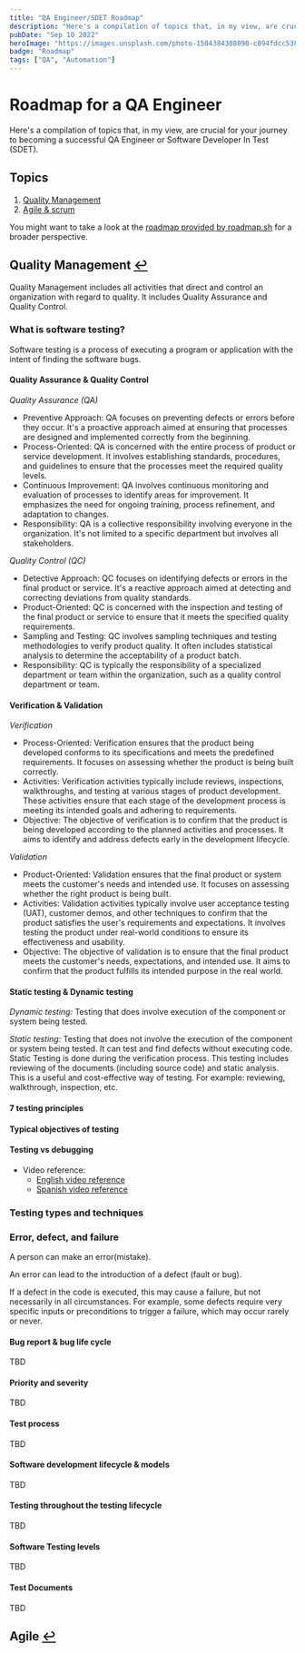 ```yaml
---
title: "QA Engineer/SDET Roadmap"
description: "Here's a compilation of topics that, in my view, are crucial for your journey to becoming a successful QA Engineer or Software Developer In Test (SDET)."
pubDate: "Sep 10 2022"
heroImage: "https://images.unsplash.com/photo-1504384308090-c894fdcc538d?q=80&w=3540&auto=format&fit=crop&ixlib=rb-4.0.3&ixid=M3wxMjA3fDB8MHxwaG90by1wYWdlfHx8fGVufDB8fHx8fA%3D%3D"
badge: "Roadmap"
tags: ["QA", "Automation"]
---
```


# Roadmap for a QA Engineer

Here's a compilation of topics that, in my view, are crucial for your journey to becoming a successful QA Engineer or Software Developer In Test (SDET).


## Topics <a name="0"></a>
1. [Quality Management](#1)
2. [Agile & scrum](#2)


You might want to take a look at the [roadmap provided by roadmap.sh](https://roadmap.sh/qa) for a broader perspective.

## Quality Management <a name="1"></a> [↩︎](#0)

Quality Management includes all activities that direct and control an organization with regard to quality. It includes Quality Assurance and Quality Control. 

### What is software testing?

Software testing is a process of executing a program or application with the intent of finding the software bugs.

#### Quality Assurance & Quality Control
*Quality Assurance (QA)*
- Preventive Approach: QA focuses on preventing defects or errors before they occur. It's a proactive approach aimed at ensuring that processes are designed and implemented correctly from the beginning.
- Process-Oriented: QA is concerned with the entire process of product or service development. It involves establishing standards, procedures, and guidelines to ensure that the processes meet the required quality levels.
- Continuous Improvement: QA involves continuous monitoring and evaluation of processes to identify areas for improvement. It emphasizes the need for ongoing training, process refinement, and adaptation to changes.
- Responsibility: QA is a collective responsibility involving everyone in the organization. It's not limited to a specific department but involves all stakeholders.

*Quality Control (QC)*
- Detective Approach: QC focuses on identifying defects or errors in the final product or service. It's a reactive approach aimed at detecting and correcting deviations from quality standards.
- Product-Oriented: QC is concerned with the inspection and testing of the final product or service to ensure that it meets the specified quality requirements.
- Sampling and Testing: QC involves sampling techniques and testing methodologies to verify product quality. It often includes statistical analysis to determine the acceptability of a product batch.
- Responsibility: QC is typically the responsibility of a specialized department or team within the organization, such as a quality control department or team.
#### Verification & Validation
*Verification*
- Process-Oriented: Verification ensures that the product being developed conforms to its specifications and meets the predefined requirements. It focuses on assessing whether the product is being built correctly.
- Activities: Verification activities typically include reviews, inspections, walkthroughs, and testing at various stages of product development. These activities ensure that each stage of the development process is meeting its intended goals and adhering to requirements.
- Objective: The objective of verification is to confirm that the product is being developed according to the planned activities and processes. It aims to identify and address defects early in the development lifecycle.

*Validation*
- Product-Oriented: Validation ensures that the final product or system meets the customer's needs and intended use. It focuses on assessing whether the right product is being built.
- Activities: Validation activities typically involve user acceptance testing (UAT), customer demos, and other techniques to confirm that the product satisfies the user's requirements and expectations. It involves testing the product under real-world conditions to ensure its effectiveness and usability.
- Objective: The objective of validation is to ensure that the final product meets the customer's needs, expectations, and intended use. It aims to confirm that the product fulfills its intended purpose in the real world.
#### Static testing & Dynamic testing
*Dynamic testing:* Testing that does involve execution of the component or system being tested.

*Static testing:* Testing that does not involve the execution of the component or system being tested. It can test and find defects without executing code. Static Testing is done during the verification process. This testing includes reviewing of the documents (including source code) and static analysis. This is a useful and cost-effective way of testing.  For example: reviewing, walkthrough, inspection, etc.
#### 7 testing principles

#### Typical objectives of testing

#### Testing vs debugging


  - Video reference:
    - [English video reference](https://www.youtube.com/watch?v=TDynSmrzpXw&list=PLDC2A0C8D2EC934C7)
    - [Spanish video reference](https://www.youtube.com/watch?v=RKMaLibe1EM&list=PLLYWsphuMYKtH2f4HgajbW-Po2OygQ8--&index=2)
### Testing types and techniques

### Error, defect, and failure
A person can make an error(mistake). 

An error can lead to the introduction of a defect (fault or bug).

If a defect in the code is executed, this may cause a failure, but not necessarily in all circumstances. For example, some defects require very specific inputs or preconditions to trigger a failure, which may occur rarely or never.

#### Bug report & bug life cycle
TBD
#### Priority and severity
TBD
#### Test process
TBD
#### Software development lifecycle & models
TBD
#### Testing throughout the testing lifecycle
TBD
#### Software Testing levels
TBD
#### Test Documents
TBD

## Agile <a name="2"></a> [↩︎](#0)

